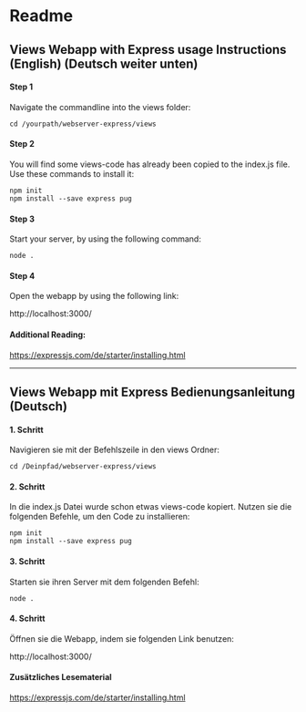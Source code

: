 # Readme

## Views Webapp with Express usage Instructions (English) (Deutsch weiter unten)

#### Step 1

Navigate the commandline into the views folder:

    cd /yourpath/webserver-express/views

#### Step 2

You will find some views-code has already been copied to the index.js file. Use these commands to install it:

    npm init  
    npm install --save express pug

#### Step 3

Start your server, by using the following command:

    node .

#### Step 4

Open the webapp by using the following link:

http://localhost:3000/

#### Additional Reading:

https://expressjs.com/de/starter/installing.html

---


## Views Webapp mit Express Bedienungsanleitung (Deutsch)

#### 1. Schritt

Navigieren sie mit der Befehlszeile in den views Ordner:

    cd /Deinpfad/webserver-express/views

#### 2. Schritt

In die index.js Datei wurde schon etwas views-code kopiert. Nutzen sie die folgenden Befehle, um den Code zu installieren:

    npm init  
    npm install --save express pug


#### 3. Schritt

Starten sie ihren Server mit dem folgenden Befehl:

    node .


#### 4. Schritt

Öffnen sie die Webapp, indem sie folgenden Link benutzen:

http://localhost:3000/

#### Zusätzliches Lesematerial

https://expressjs.com/de/starter/installing.html
